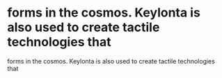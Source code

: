 # forms in the cosmos. Keylonta is also used to create tactile technologies that

forms in the cosmos. Keylonta is also used to create tactile technologies that